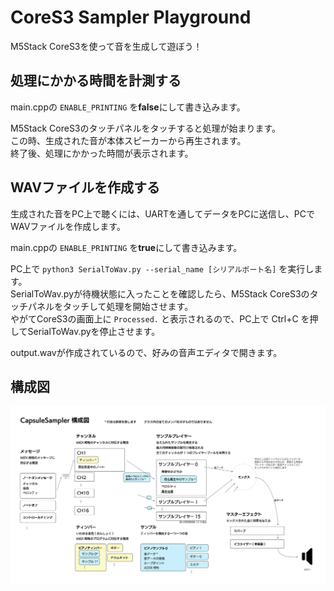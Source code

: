 # CoreS3 Sampler Playground

M5Stack CoreS3を使って音を生成して遊ぼう！

## 処理にかかる時間を計測する

main.cppの `ENABLE_PRINTING` を**false**にして書き込みます。  

M5Stack CoreS3のタッチパネルをタッチすると処理が始まります。  
この時、生成された音が本体スピーカーから再生されます。   
終了後、処理にかかった時間が表示されます。

## WAVファイルを作成する

生成された音をPC上で聴くには、UARTを通してデータをPCに送信し、PCでWAVファイルを作成します。

main.cppの `ENABLE_PRINTING` を**true**にして書き込みます。  

PC上で `python3 SerialToWav.py --serial_name [シリアルポート名]` を実行します。  
SerialToWav.pyが待機状態に入ったことを確認したら、M5Stack CoreS3のタッチパネルをタッチして処理を開始させます。  
やがてCoreS3の画面上に `Processed.` と表示されるので、PC上で Ctrl+C を押してSerialToWav.pyを停止させます。

output.wavが作成されているので、好みの音声エディタで開きます。

## 構成図

![構成図](Diagram.svg)
